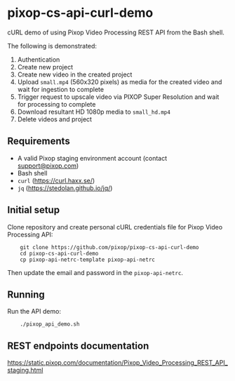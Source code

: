 # pixop-cs-api-curl-demo
cURL demo of using Pixop Video Processing REST API from the Bash shell.

The following is demonstrated:

1. Authentication
1. Create new project
2. Create new video in the created project
3. Upload `small.mp4` (560x320 pixels) as media for the created video and wait for ingestion to complete
4. Trigger request to upscale video via PIXOP Super Resolution and wait for processing to complete
5. Download resultant HD 1080p media to `small_hd.mp4`
6. Delete videos and project

## Requirements
- A valid Pixop staging environment account (contact support@pixop.com)
- Bash shell
- `curl` (https://curl.haxx.se/)
- `jq` (https://stedolan.github.io/jq/)

## Initial setup

Clone repository and create personal cURL credentials file for Pixop Video Processing API:

```
    git clone https://github.com/pixop/pixop-cs-api-curl-demo
    cd pixop-cs-api-curl-demo
    cp pixop-api-netrc-template pixop-api-netrc
```

Then update the email and password in the `pixop-api-netrc`.

## Running

Run the API demo:

```
    ./pixop_api_demo.sh
```

## REST endpoints documentation

https://static.pixop.com/documentation/Pixop_Video_Processing_REST_API_staging.html
